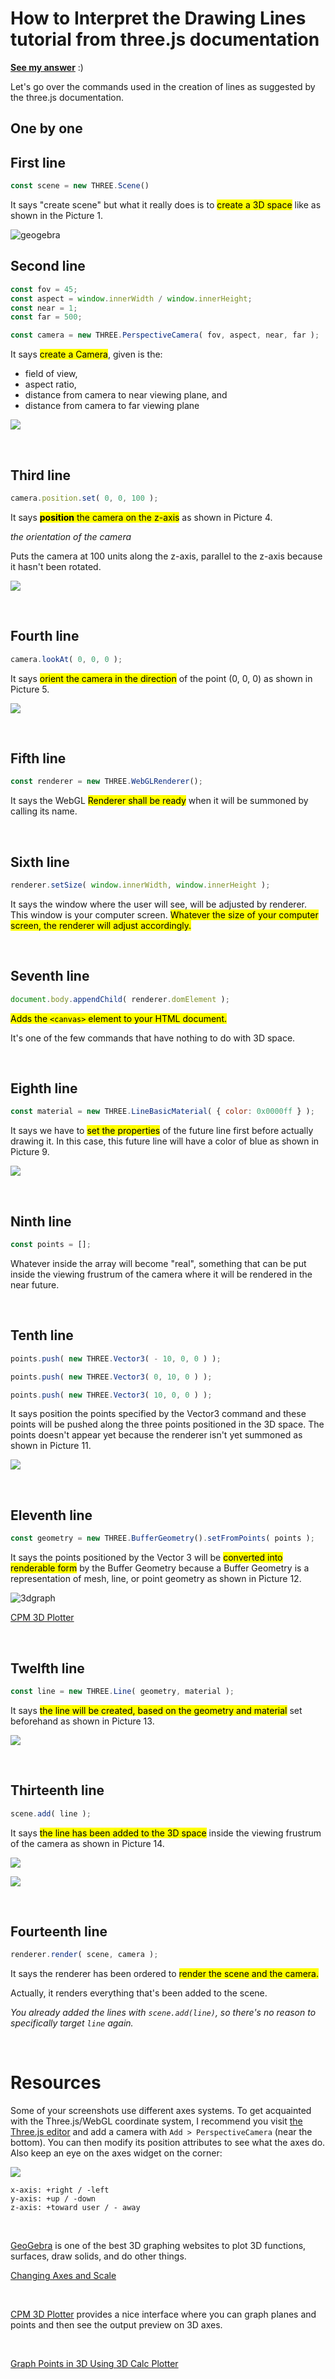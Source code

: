 # How to Interpret the Drawing Lines tutorial from three.js documentation

**[See my answer](https://stackoverflow.com/questions/73210565/how-to-interpret-the-drawing-lines-tutorial-from-three-js-documentation#73719651)** :)

Let's go over the commands used in the creation of lines as suggested by the three.js documentation.

## One by one

## First line

```js
const scene = new THREE.Scene()
```

It says "create scene" but what it really does is to <mark>create a 3D space</mark> like as shown in the Picture 1.

![geogebra](geogebra.png)
<br>

## Second line

```js
const fov = 45;
const aspect = window.innerWidth / window.innerHeight;
const near = 1;
const far = 500;

const camera = new THREE.PerspectiveCamera( fov, aspect, near, far );
```

It says <mark>create a Camera</mark>, given is the:

- field of view, 
- aspect ratio, 
- distance from camera to near viewing plane, and 
- distance from camera to far viewing plane

![](https://i.stack.imgur.com/9ytrv.jpg)

<br>

## Third line

```js
camera.position.set( 0, 0, 100 );
```

It says <mark>**position** the camera on the z-axis</mark> as shown in Picture 4.

*the orientation of the camera*

Puts the camera at 100 units along the z-axis, parallel to the z-axis because it hasn't been rotated.

![](https://i.stack.imgur.com/jCkIh.png)

<br>

## Fourth line

```js
camera.lookAt( 0, 0, 0 );
```

It says <mark>orient the camera in the direction</mark> of the point (0, 0, 0) as shown in Picture 5.

![](https://i.stack.imgur.com/m1YIV.jpg)

<br>

## Fifth line

```js
const renderer = new THREE.WebGLRenderer();
```

It says the WebGL <mark>Renderer shall be ready</mark> when it will be summoned by calling its name.

<br>

## Sixth line

```js
renderer.setSize( window.innerWidth, window.innerHeight );
```

It says the window where the user will see, will be adjusted by renderer. This window is your computer screen. <mark>Whatever the size of your computer screen, the renderer will adjust accordingly.</mark>

<br>

## Seventh line

```js
document.body.appendChild( renderer.domElement );
```

<mark>Adds the `<canvas>` element to your HTML document.</mark>

It's one of the few commands that have nothing to do with 3D space.

<br>

## Eighth line

```js
const material = new THREE.LineBasicMaterial( { color: 0x0000ff } );
```

It says we have to <mark>set the properties</mark> of the future line first before actually drawing it. In this case, this future line will have a color of blue as shown in Picture 9.

![](https://i.stack.imgur.com/fiPeA.png)

<br>

## Ninth line

```js
const points = [];
```

Whatever inside the array will become "real", something that can be put inside the viewing frustrum of the camera where it will be rendered in the near future.

<br>

## Tenth line

```js
points.push( new THREE.Vector3( - 10, 0, 0 ) );

points.push( new THREE.Vector3( 0, 10, 0 ) );

points.push( new THREE.Vector3( 10, 0, 0 ) );
```

It says position the points specified by the Vector3 command and these points will be pushed along the three points positioned in the 3D space. The points doesn't appear yet because the renderer isn't yet summoned as shown in Picture 11.

![](https://i.stack.imgur.com/3EQy5.png)

<br>

## Eleventh line

```js
const geometry = new THREE.BufferGeometry().setFromPoints( points );
```

It says the points positioned by the Vector 3 will be <mark>converted into renderable form</mark> by the Buffer Geometry because a Buffer Geometry is a representation of mesh, line, or point geometry as shown in Picture 12.

![3dgraph](3dgraph.png)

[CPM 3D Plotter](https://technology.cpm.org/general/3dgraph/)

<br>

## Twelfth line

```js
const line = new THREE.Line( geometry, material );
```

It says <mark>the line will be created, based on the geometry and material</mark> set beforehand as shown in Picture 13.

![](https://i.stack.imgur.com/9k3CW.png)

<br>

## Thirteenth line

```js
scene.add( line );
```

It says <mark>the line has been added to the 3D space</mark> inside the viewing frustrum of the camera as shown in Picture 14.

![](cpk2G.jpg)

![](2022-09-14.png)

<br>

## Fourteenth line

```js
renderer.render( scene, camera );
```

It says the renderer has been ordered to <mark>render the scene and the camera.</mark>

Actually, it renders everything that's been added to the scene.

*You already added the lines with `scene.add(line)`, so there's no reason to specifically target `line` again.*

<br>

# Resources

Some of your screenshots use different axes systems. To get acquainted with the Three.js/WebGL coordinate system, I recommend you visit [the Three.js editor](https://threejs.org/editor/) and add a camera with `Add > PerspectiveCamera` (near the bottom). You can then modify its position attributes to see what the axes do. Also keep an eye on the axes widget on the corner:

![](https://i.stack.imgur.com/MWo6F.jpg)

```text
x-axis: +right / -left
y-axis: +up / -down
z-axis: +toward user / - away
```

<br>

<!--https://www.ilovefreesoftware.com/06/featured/online-3d-graphing-free-websites.html-->

[GeoGebra](https://www.geogebra.org/3d?lang=en) is one of the best 3D graphing websites to plot 3D functions, surfaces, draw solids, and do other things.

[Changing Axes and Scale](https://www.geogebra.org/m/hhMY7dDj)

<br>

[CPM 3D Plotter](https://technology.cpm.org/general/3dgraph/) provides a nice interface where you can graph planes and points and then see the output preview on 3D axes.

<br>

[Graph Points in 3D Using 3D Calc Plotter](https://youtu.be/HWOMz3eHE7Q)
